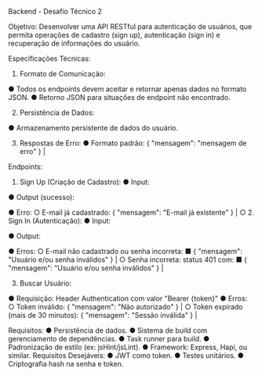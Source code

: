 Backend - Desafio Técnico 2

Objetivo:
Desenvolver uma API RESTful para autenticação de usuários, que permita operações de cadastro (sign up),
autenticação (sign in) e recuperação de informações do usuário.

Especificações Técnicas:

1. Formato de Comunicação:

● Todos os endpoints devem aceitar e retornar apenas dados no formato JSON.
● Retorno JSON para situações de endpoint não encontrado.

2. Persistência de Dados:

● Armazenamento persistente de dados do usuário.

3. Respostas de Erro:
● Formato padrão:
{ &quot;mensagem&quot;: &quot;mensagem de erro&quot; } |

Endpoints:

1. Sign Up (Criação de Cadastro):
● Input:

● Output (sucesso):

● Erro:
○ E-mail já cadastrado: { &quot;mensagem&quot;: &quot;E-mail já existente&quot; } |
○
2. Sign In (Autenticação):
● Input:

● Output:

● Erros:
○ E-mail não cadastrado ou senha incorreta:
■ { &quot;mensagem&quot;: &quot;Usuário e/ou senha inválidos&quot; } |
○ Senha incorreta: status 401 com:
■ { &quot;mensagem&quot;: &quot;Usuário e/ou senha inválidos&quot; } |

3. Buscar Usuário:

● Requisição: Header Authentication com valor &quot;Bearer {token}&quot;
● Erros:
○ Token inválido: { &quot;mensagem&quot;: &quot;Não autorizado&quot; } |
○ Token expirado (mais de 30 minutos): { &quot;mensagem&quot;: &quot;Sessão inválida&quot; } |

Requisitos:
● Persistência de dados.
● Sistema de build com gerenciamento de dependências.
● Task runner para build.
● Padronização de estilo (ex: jsHint/jsLint).
● Framework: Express, Hapi, ou similar.
Requisitos Desejáveis:
● JWT como token.
● Testes unitários.
● Criptografia hash na senha e token.
